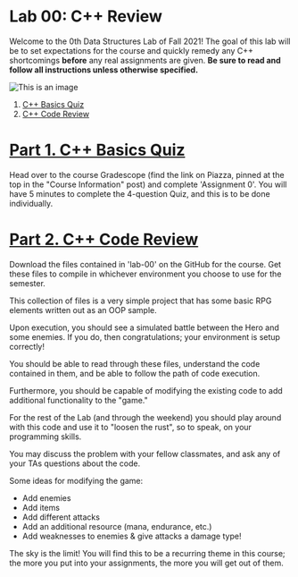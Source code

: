  # Lab 00: C++ Review

Welcome to the 0th Data Structures Lab of Fall 2021! The goal of this lab will be to set expectations for the course and quickly remedy any C++ shortcomings **before** any real assignments are given. **Be sure to read and follow all instructions unless otherwise specified.**

![This is an image](https://myoctocat.com/assets/images/base-octocat.svg)

  1. [C++ Basics Quiz](#part-1-c++-basics-quiz)
  2. [C++ Code Review](#part-2-c++-code-review)

 # [Part 1. C++ Basics Quiz](#lab-00-c++-review)

Head over to the course Gradescope (find the link on Piazza, pinned at the top in the "Course Information" post) and complete 'Assignment 0'. You will have 5 minutes to complete the 4-question Quiz, and this is to be done individually.

 # [Part 2. C++ Code Review](#lab-00-c++-review)

Download the files contained in 'lab-00' on the GitHub for the course. Get these files to compile in whichever environment you choose to use for the semester. 

This collection of files is a very simple project that has some basic RPG elements written out as an OOP sample. 

Upon execution, you should see a simulated battle between the Hero and some enemies. If you do, then congratulations; your environment is setup correctly!

You should be able to read through these files, understand the code contained in them, and be able to follow the path of code execution.

Furthermore, you should be capable of modifying the existing code to add additional functionality to the "game."

For the rest of the Lab (and through the weekend) you should play around with this code and use it to "loosen the rust", so to speak, on your programming skills. 

You may discuss the problem with your fellow classmates, and ask any of your TAs questions about the code.

Some ideas for modifying the game:

- Add enemies
- Add items
- Add different attacks
- Add an additional resource (mana, endurance, etc.)
- Add weaknesses to enemies & give attacks a damage type!

The sky is the limit! You will find this to be a recurring theme in this course; the more you put into your assignments, the more you will get out of them.
